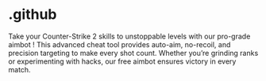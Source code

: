 # .github
Take your Counter-Strike 2 skills to unstoppable levels with our pro-grade aimbot ! This advanced cheat tool provides auto-aim, no-recoil, and precision targeting to make every shot count. Whether you’re grinding ranks or experimenting with hacks, our free aimbot ensures victory in every match.
